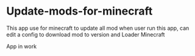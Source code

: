 # Update-mods-for-minecraft
This app use for minecraft to update all mod when user run this app, can edit a config to download mod to version and Loader Minecraft

App in work
